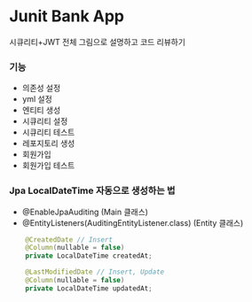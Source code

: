 # Junit Bank App

시큐리티+JWT 전체 그림으로 설명하고 코드 리뷰하기

### 기능
- 의존성 설정
- yml 설정
- 엔티티 생성
- 시큐리티 설정
- 시큐리티 테스트
- 레포지토리 생성
- 회원가입
- 회원가입 테스트

### Jpa LocalDateTime 자동으로 생성하는 법
- @EnableJpaAuditing (Main 클래스)
- @EntityListeners(AuditingEntityListener.class) (Entity 클래스)
```java
    @CreatedDate // Insert
    @Column(nullable = false)
    private LocalDateTime createdAt;

    @LastModifiedDate // Insert, Update
    @Column(nullable = false)
    private LocalDateTime updatedAt;
```